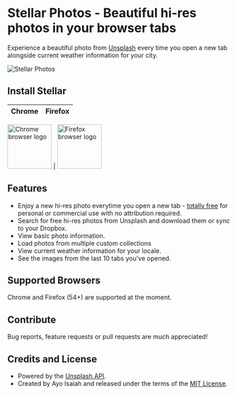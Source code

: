 # Stellar Photos - Beautiful hi-res photos in your browser tabs

Experience a beautiful photo from [Unsplash](https://unsplash.com/developers) every time you open a new tab alongside current weather information for your city.

![Stellar Photos](https://cdn.rawgit.com/ayoisaiah/stellar-photos/gh-pages/images/screenshot.jpg)

## Install Stellar

Chrome | Firefox |
-------|---------|
<a href="https://chrome.google.com/webstore/detail/stellar-photos/dgjeipdebjigeaanhogpdjdjigogpjmo?hl=en">
<img width="100" src="https://github.com/alrra/browser-logos/raw/master/src/chrome/chrome_256x256.png" alt="Chrome browser logo"></a> | <a href="https://stellarapp.photos/downloads/stellar_photos-1.11.10-an+fx-windows.xpi"><img width="100" src="https://github.com/alrra/browser-logos/raw/master/src/firefox/firefox_256x256.png" alt="Firefox browser logo"></a>

## Features

- Enjoy a new hi-res photo everytime you open a new tab - [totally free](https://unsplash.com/license) for personal or commercial use with no attribution required.
- Search for free hi-res photos from Unsplash and download them or sync to your Dropbox.
- View basic photo information.
- Load photos from multiple custom collections
- View current weather information for your locale.
- See the images from the last 10 tabs you've opened.

## Supported Browsers

Chrome and Firefox (54+) are supported at the moment.

## Contribute

Bug reports, feature requests or pull requests are much appreciated!

## Credits and License

- Powered by the [Unsplash API](https://unsplash.com/developers).
- Created by Ayo Isaiah and released under the terms of the [MIT License](http://opensource.org/licenses/MIT).
